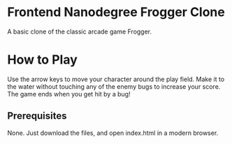 Frontend Nanodegree Frogger Clone
===============================

A basic clone of the classic arcade game Frogger.

# How to Play

Use the arrow keys to move your character around the play field. Make it to the water without 
touching any of the enemy bugs to increase your score. The game ends when you get hit by a bug!

## Prerequisites

None. Just download the files, and open index.html in a modern browser. 